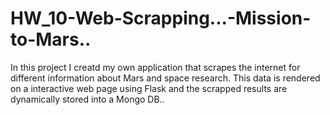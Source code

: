 # HW_10-Web-Scrapping...-Mission-to-Mars..
In this project I creatd my own application that scrapes the internet for different information about Mars and space research.  This data is rendered on a interactive web page using Flask and the scrapped results are dynamically stored into a Mongo DB..
